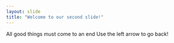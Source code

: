 ```yaml
---
layout: slide
title: "Welcome to our second slide!"
---
```

All good things must come to an end
Use the left arrow to go back!
